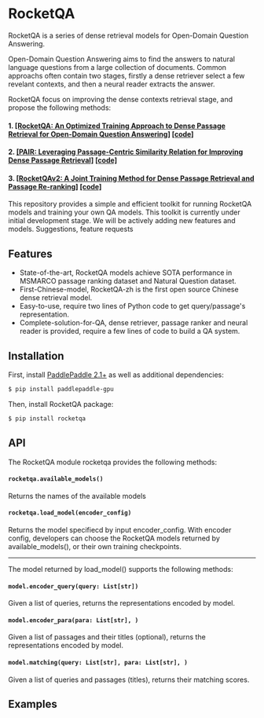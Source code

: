 # RocketQA
RocketQA is a series of dense retrieval models for Open-Domain Question Answering. 

Open-Domain Question Answering aims to find the answers to natural language questions from a large collection of documents. Common approachs often contain two stages, firstly a dense retriever select a few revelant contexts, and then a neural reader extracts the answer.

RocketQA focus on improving the dense contexts retrieval stage, and propose the following methods:
#### 1. [[RocketQA: An Optimized Training Approach to Dense Passage Retrieval for Open-Domain Question Answering]](https://arxiv.org/pdf/2010.08191.pdf)  [[code]](https://github.com/PaddlePaddle/Research/tree/master/NLP/NAACL2021-RocketQA)

#### 2. [[PAIR: Leveraging Passage-Centric Similarity Relation for Improving Dense Passage Retrieval]](https://aclanthology.org/2021.findings-acl.191.pdf)  [[code]](https://github.com/PaddlePaddle/Research/tree/master/NLP/ACL2021-PAIR)

#### 3. [[RocketQAv2: A Joint Training Method for Dense Passage Retrieval and Passage Re-ranking]](https://arxiv.org/pdf/2110.07367.pdf) [[code]]()

This repository provides a simple and efficient toolkit for running RocketQA models and training your own QA models. 
This toolkit is currently under initial development stage. We will be actively adding new features and models. Suggestions, feature requests

## Features
* State-of-the-art, RocketQA models achieve SOTA performance in MSMARCO passage ranking dataset and Natural Question dataset.
* First-Chinese-model, RocketQA-zh is the first open source Chinese dense retrieval model.
* Easy-to-use, require two lines of Python code to get query/passage's representation.
* Complete-solution-for-QA, dense retriever, passage ranker and neural reader is provided, require a few lines of code to build a QA system.


## Installation

First, install [PaddlePaddle 2.1+](https://www.paddlepaddle.org.cn/install/quick?docurl=/documentation/docs/zh/install/pip/linux-pip.html) as well as additional dependencies:
```bash
$ pip install paddlepaddle-gpu
```
Then, install RocketQA package:
```bash
$ pip install rocketqa
```

## API
The RocketQA module rocketqa provides the following methods:

#### `rocketqa.available_models()`

Returns the names of the available models

#### `rocketqa.load_model(encoder_config)`

Returns the model specifiecd by input encoder_config. 
With encoder config, developers can choose the RocketQA models returned by available_models(), or their own training checkpoints.

---

The model returned by load_model() supports the following methods:

#### `model.encoder_query(query: List[str])`

Given a list of queries, returns the representations encoded by model.

#### `model.encoder_para(para: List[str], )`

Given a list of passages and their titles (optional), returns the representations encoded by model.

#### `model.matching(query: List[str], para: List[str], )`

Given a list of queries and passages (titles), returns their matching scores.


## Examples



